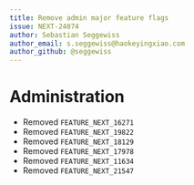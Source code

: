 ```yaml
---
title: Remove admin major feature flags
issue: NEXT-24074
author: Sebastian Seggewiss
author_email: s.seggewiss@haokeyingxiao.com
author_github: @seggewiss
---
```

# Administration
* Removed `FEATURE_NEXT_16271`
* Removed `FEATURE_NEXT_19822`
* Removed `FEATURE_NEXT_18129`
* Removed `FEATURE_NEXT_17978`
* Removed `FEATURE_NEXT_11634`
* Removed `FEATURE_NEXT_21547`
